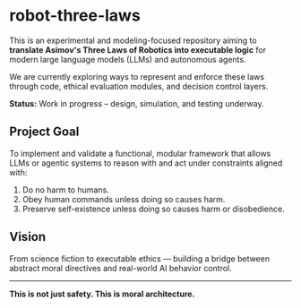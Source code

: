 # robot-three-laws

This is an experimental and modeling-focused repository aiming to **translate Asimov's Three Laws of Robotics into executable logic** for modern large language models (LLMs) and autonomous agents.

We are currently exploring ways to represent and enforce these laws through code, ethical evaluation modules, and decision control layers.

**Status:** Work in progress – design, simulation, and testing underway.

## Project Goal

To implement and validate a functional, modular framework that allows LLMs or agentic systems to reason with and act under constraints aligned with:

1. Do no harm to humans.
2. Obey human commands unless doing so causes harm.
3. Preserve self-existence unless doing so causes harm or disobedience.

## Vision

From science fiction to executable ethics — building a bridge between abstract moral directives and real-world AI behavior control.

---

**This is not just safety. This is moral architecture.**